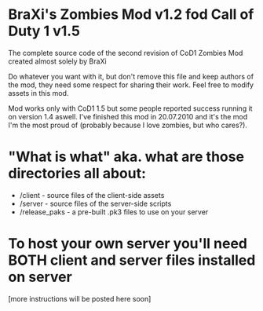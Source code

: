 # BraXi's Zombies Mod v1.2 fod Call of Duty 1 v1.5
The complete source code of the second revision of CoD1 Zombies Mod created almost solely by BraXi

Do whatever you want with it, but don't remove this file and keep authors of the mod,
they need some respect for sharing their work. Feel free to modify assets in this mod.

Mod works only with CoD1 1.5 but some people reported success running it on version 1.4 aswell.
I've finished this mod in 20.07.2010 and it's the mod I'm the most proud of (probably because I love zombies, but who cares?).

# "What is what" aka. what are those directories all about:
* /client - source files of the client-side assets
* /server - source files of the server-side scripts
* /release_paks - a pre-built .pk3 files to use on your server

# To host your own server you'll need BOTH client and server files installed on server


[more instructions will be posted here soon]

